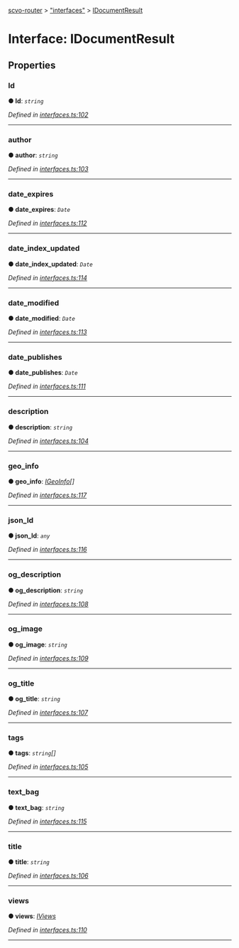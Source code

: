 [scvo-router](../README.md) > ["interfaces"](../modules/_interfaces_.md) > [IDocumentResult](../interfaces/_interfaces_.idocumentresult.md)



# Interface: IDocumentResult


## Properties
<a id="id"></a>

###  Id

**●  Id**:  *`string`* 

*Defined in [interfaces.ts:102](https://github.com/scvodigital/scvo-router/blob/35f78e1/src/interfaces.ts#L102)*





___

<a id="author"></a>

###  author

**●  author**:  *`string`* 

*Defined in [interfaces.ts:103](https://github.com/scvodigital/scvo-router/blob/35f78e1/src/interfaces.ts#L103)*





___

<a id="date_expires"></a>

###  date_expires

**●  date_expires**:  *`Date`* 

*Defined in [interfaces.ts:112](https://github.com/scvodigital/scvo-router/blob/35f78e1/src/interfaces.ts#L112)*





___

<a id="date_index_updated"></a>

###  date_index_updated

**●  date_index_updated**:  *`Date`* 

*Defined in [interfaces.ts:114](https://github.com/scvodigital/scvo-router/blob/35f78e1/src/interfaces.ts#L114)*





___

<a id="date_modified"></a>

###  date_modified

**●  date_modified**:  *`Date`* 

*Defined in [interfaces.ts:113](https://github.com/scvodigital/scvo-router/blob/35f78e1/src/interfaces.ts#L113)*





___

<a id="date_publishes"></a>

###  date_publishes

**●  date_publishes**:  *`Date`* 

*Defined in [interfaces.ts:111](https://github.com/scvodigital/scvo-router/blob/35f78e1/src/interfaces.ts#L111)*





___

<a id="description"></a>

###  description

**●  description**:  *`string`* 

*Defined in [interfaces.ts:104](https://github.com/scvodigital/scvo-router/blob/35f78e1/src/interfaces.ts#L104)*





___

<a id="geo_info"></a>

###  geo_info

**●  geo_info**:  *[IGeoInfo](_interfaces_.igeoinfo.md)[]* 

*Defined in [interfaces.ts:117](https://github.com/scvodigital/scvo-router/blob/35f78e1/src/interfaces.ts#L117)*





___

<a id="json_ld"></a>

###  json_ld

**●  json_ld**:  *`any`* 

*Defined in [interfaces.ts:116](https://github.com/scvodigital/scvo-router/blob/35f78e1/src/interfaces.ts#L116)*





___

<a id="og_description"></a>

###  og_description

**●  og_description**:  *`string`* 

*Defined in [interfaces.ts:108](https://github.com/scvodigital/scvo-router/blob/35f78e1/src/interfaces.ts#L108)*





___

<a id="og_image"></a>

###  og_image

**●  og_image**:  *`string`* 

*Defined in [interfaces.ts:109](https://github.com/scvodigital/scvo-router/blob/35f78e1/src/interfaces.ts#L109)*





___

<a id="og_title"></a>

###  og_title

**●  og_title**:  *`string`* 

*Defined in [interfaces.ts:107](https://github.com/scvodigital/scvo-router/blob/35f78e1/src/interfaces.ts#L107)*





___

<a id="tags"></a>

###  tags

**●  tags**:  *`string`[]* 

*Defined in [interfaces.ts:105](https://github.com/scvodigital/scvo-router/blob/35f78e1/src/interfaces.ts#L105)*





___

<a id="text_bag"></a>

###  text_bag

**●  text_bag**:  *`string`* 

*Defined in [interfaces.ts:115](https://github.com/scvodigital/scvo-router/blob/35f78e1/src/interfaces.ts#L115)*





___

<a id="title"></a>

###  title

**●  title**:  *`string`* 

*Defined in [interfaces.ts:106](https://github.com/scvodigital/scvo-router/blob/35f78e1/src/interfaces.ts#L106)*





___

<a id="views"></a>

###  views

**●  views**:  *[IViews](_interfaces_.iviews.md)* 

*Defined in [interfaces.ts:110](https://github.com/scvodigital/scvo-router/blob/35f78e1/src/interfaces.ts#L110)*





___


